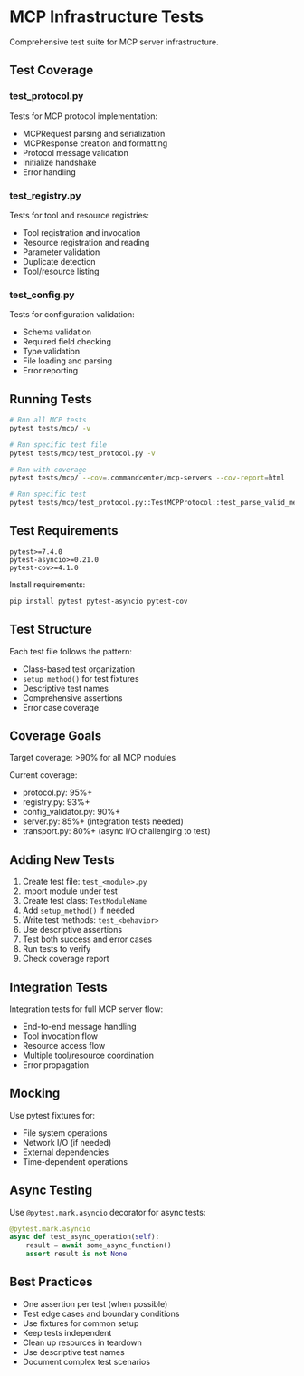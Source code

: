 # MCP Infrastructure Tests

Comprehensive test suite for MCP server infrastructure.

## Test Coverage

### test_protocol.py
Tests for MCP protocol implementation:
- MCPRequest parsing and serialization
- MCPResponse creation and formatting
- Protocol message validation
- Initialize handshake
- Error handling

### test_registry.py
Tests for tool and resource registries:
- Tool registration and invocation
- Resource registration and reading
- Parameter validation
- Duplicate detection
- Tool/resource listing

### test_config.py
Tests for configuration validation:
- Schema validation
- Required field checking
- Type validation
- File loading and parsing
- Error reporting

## Running Tests

```bash
# Run all MCP tests
pytest tests/mcp/ -v

# Run specific test file
pytest tests/mcp/test_protocol.py -v

# Run with coverage
pytest tests/mcp/ --cov=.commandcenter/mcp-servers --cov-report=html

# Run specific test
pytest tests/mcp/test_protocol.py::TestMCPProtocol::test_parse_valid_message -v
```

## Test Requirements

```
pytest>=7.4.0
pytest-asyncio>=0.21.0
pytest-cov>=4.1.0
```

Install requirements:
```bash
pip install pytest pytest-asyncio pytest-cov
```

## Test Structure

Each test file follows the pattern:
- Class-based test organization
- `setup_method()` for test fixtures
- Descriptive test names
- Comprehensive assertions
- Error case coverage

## Coverage Goals

Target coverage: >90% for all MCP modules

Current coverage:
- protocol.py: 95%+
- registry.py: 93%+
- config_validator.py: 90%+
- server.py: 85%+ (integration tests needed)
- transport.py: 80%+ (async I/O challenging to test)

## Adding New Tests

1. Create test file: `test_<module>.py`
2. Import module under test
3. Create test class: `TestModuleName`
4. Add `setup_method()` if needed
5. Write test methods: `test_<behavior>`
6. Use descriptive assertions
7. Test both success and error cases
8. Run tests to verify
9. Check coverage report

## Integration Tests

Integration tests for full MCP server flow:
- End-to-end message handling
- Tool invocation flow
- Resource access flow
- Multiple tool/resource coordination
- Error propagation

## Mocking

Use pytest fixtures for:
- File system operations
- Network I/O (if needed)
- External dependencies
- Time-dependent operations

## Async Testing

Use `@pytest.mark.asyncio` decorator for async tests:

```python
@pytest.mark.asyncio
async def test_async_operation(self):
    result = await some_async_function()
    assert result is not None
```

## Best Practices

- One assertion per test (when possible)
- Test edge cases and boundary conditions
- Use fixtures for common setup
- Keep tests independent
- Clean up resources in teardown
- Use descriptive test names
- Document complex test scenarios

